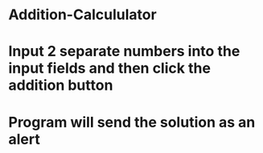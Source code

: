 # Addition-Calcululator 
# Input 2 separate numbers into the input fields and then click the addition button
# Program will send the solution as an alert

